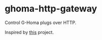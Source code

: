 # ghoma-http-gateway
Control G-Homa plugs over HTTP.

Inspired by [this](https://github.com/rodney42/node-ghoma) project.
